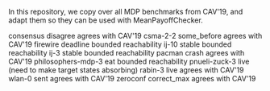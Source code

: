 In this repository, we copy over all MDP benchmarks from CAV'19, 
and adapt them so they can be used with MeanPayoffChecker.

consensus                disagree            agrees with CAV'19
csma-2-2                 some_before         agrees with CAV'19
firewire                 deadline            bounded reachability
ij-10                    stable              bounded reachability
ij-3                     stable              bounded reachability
pacman                   crash               agrees with CAV'19
philosophers-mdp-3       eat                 bounded reachability
pnueli-zuck-3            live                (need to make target states absorbing)
rabin-3                  live                agrees with CAV'19
wlan-0                   sent                agrees with CAV'19
zeroconf                 correct_max         agrees with CAV'19
